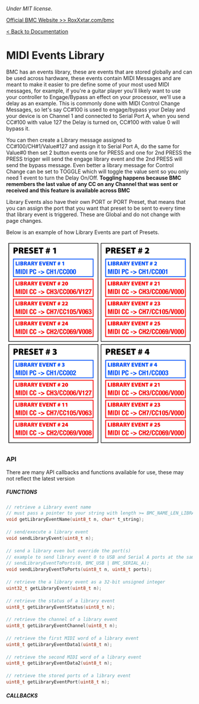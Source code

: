 *Under MIT license.*

[Official BMC Website >> RoxXxtar.com/bmc](https://www.roxxxtar.com/bmc)

[< Back to Documentation](README.md)

# MIDI Events Library
BMC has an events library, these are events that are stored globally and can be used across hardware, these events contain MIDI Messages and are meant to make it easier to pre define some of your most used MIDI messages, for example, if you're a guitar player you'll likely want to use your controller to Engage/Bypass an effect on your processor, we'll use a delay as an example. This is commonly done with MIDI Control Change Messages, so let's say CC#100 is used to engage/bypass your Delay and your device is on Channel 1 and connected to Serial Port A, when you send CC#100 with value 127 the Delay is turned on, CC#100 with value 0 will bypass it.

You can then create a Library message assigned to CC#100/CH#1/Value#127 and assign it to Serial Port A, do the same for Value#0 then set 2 button events one for PRESS and one for 2nd PRESS the PRESS trigger will send the engage library event and the 2nd PRESS will send the bypass message. Even better a library message for Control Change can be set to TOGGLE which will toggle the value sent so you only need 1 event to turn the Delay On/Off. **Toggling happens because BMC remembers the last value of any CC on any Channel that was sent or received and this feature is available across BMC**

Library Events also have their own PORT or PORT Preset, that means that you can assign the port that you want that preset to be sent to every time that library event is triggered. These are Global and do not change with page changes.

Below is an example of how Library Events are part of Presets.

![Presets & Library](../images/presets-library.jpg)

### API
There are many API callbacks and functions available for use, these may not reflect the latest version

##### FUNCTIONS
```c++
// retrieve a Library event name
// must pass a pointer to your string with length >= BMC_NAME_LEN_LIBRARY
void getLibraryEventName(uint8_t n, char* t_string);

// send/execute a library event
void sendLibraryEvent(uint8_t n);

// send a library even but override the port(s)
// example to send library event 0 to USB and Serial A ports at the same time
// sendLibraryEventToPorts(0, BMC_USB | BMC_SERIAL_A);
void sendLibraryEventToPorts(uint8_t n, uint8_t ports);

// retrieve the a library event as a 32-bit unsigned integer
uint32_t getLibraryEvent(uint8_t n);

// retrieve the status of a library event
uint8_t getLibraryEventStatus(uint8_t n);

// retrieve the channel of a library event
uint8_t getLibraryEventChannel(uint8_t n);

// retrieve the first MIDI word of a library event
uint8_t getLibraryEventData1(uint8_t n);

// retrieve the second MIDI word of a library event
uint8_t getLibraryEventData2(uint8_t n);

// retrieve the stored ports of a library event
uint8_t getLibraryEventPort(uint8_t n);
```
##### CALLBACKS
